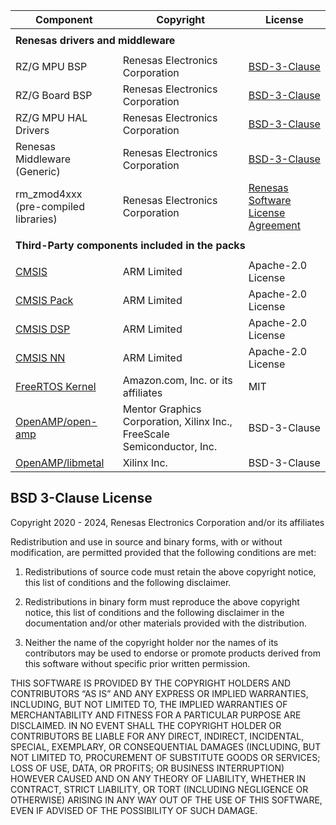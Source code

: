 | Component                                             | Copyright                                                                 | License                                                                                       |
|-------------------------------------------------------|---------------------------------------------------------------------------|-----------------------------------------------------------------------------------------------|
|<tr> <td colspan="3"><strong>Renesas drivers and middleware<strong></td></tr>                                                                                                                                                      |
| RZ/G MPU BSP                                            | Renesas Electronics Corporation                                         | [BSD-3-Clause](#bsd-3-clause-license)                                                         |
| RZ/G Board BSP                                          | Renesas Electronics Corporation                                         | [BSD-3-Clause](#bsd-3-clause-license)                                                         |
| RZ/G MPU HAL Drivers                                    | Renesas Electronics Corporation                                         | [BSD-3-Clause](#bsd-3-clause-license)                                                         |
| Renesas Middleware (Generic)                            | Renesas Electronics Corporation                                         | [BSD-3-Clause](#bsd-3-clause-license)                                                         |
| rm_zmod4xxx<br>(pre-compiled libraries)                 | Renesas Electronics Corporation                                         | [Renesas Software License Agreement](https://www.renesas.com/us/en/document/oth/disclaimer002)|
|<tr> <td colspan="3"><strong>Third-Party components included in the packs<strong></td></tr>                                                                                                                                        |
| [CMSIS](https://github.com/ARM-software/CMSIS_5)        | ARM Limited                                                             | Apache-2.0 License                                                                            |
| [CMSIS Pack](https://github.com/Open-CMSIS-Pack)        | ARM Limited                                                             | Apache-2.0 License                                                                            |
| [CMSIS DSP](https://github.com/ARM-software/CMSIS-DSP)  | ARM Limited                                                             | Apache-2.0 License                                                                            |
| [CMSIS NN](https://github.com/ARM-software/CMSIS-NN)    | ARM Limited                                                             | Apache-2.0 License                                                                            |
| [FreeRTOS Kernel](https://github.com/renesas/FreeRTOS)  | Amazon.com, Inc. or its affiliates                                      | MIT                                                                                           |
| [OpenAMP/open-amp](https://github.com/OpenAMP/open-amp) | Mentor Graphics Corporation, Xilinx Inc., FreeScale Semiconductor, Inc. | BSD-3-Clause                                                                                  |
| [OpenAMP/libmetal](https://github.com/OpenAMP/open-amp) | Xilinx Inc.                                                             | BSD-3-Clause                                                                                  |

## BSD 3-Clause License

Copyright 2020 - 2024, Renesas Electronics Corporation and/or its affiliates

Redistribution and use in source and binary forms, with or without
modification, are permitted provided that the following conditions are met:

1. Redistributions of source code must retain the above copyright notice,
this list of conditions and the following disclaimer.

2. Redistributions in binary form must reproduce the above copyright notice,
this list of conditions and the following disclaimer in the documentation and/or
other materials provided with the distribution.

3. Neither the name of the copyright holder nor the names of its contributors
may be used to endorse or promote products derived from this software without
specific prior written permission.

THIS SOFTWARE IS PROVIDED BY THE COPYRIGHT HOLDERS AND CONTRIBUTORS “AS IS”
AND ANY EXPRESS OR IMPLIED WARRANTIES, INCLUDING, BUT NOT LIMITED TO, THE IMPLIED
WARRANTIES OF MERCHANTABILITY AND FITNESS FOR A PARTICULAR PURPOSE ARE DISCLAIMED.
IN NO EVENT SHALL THE COPYRIGHT HOLDER OR CONTRIBUTORS BE LIABLE FOR ANY DIRECT,
INDIRECT, INCIDENTAL, SPECIAL, EXEMPLARY, OR CONSEQUENTIAL DAMAGES (INCLUDING, BUT
NOT LIMITED TO, PROCUREMENT OF SUBSTITUTE GOODS OR SERVICES; LOSS OF USE, DATA,
OR PROFITS; OR BUSINESS INTERRUPTION) HOWEVER CAUSED AND ON ANY THEORY OF LIABILITY,
WHETHER IN CONTRACT, STRICT LIABILITY, OR TORT (INCLUDING NEGLIGENCE OR OTHERWISE)
ARISING IN ANY WAY OUT OF THE USE OF THIS SOFTWARE, EVEN IF ADVISED OF THE POSSIBILITY
OF SUCH DAMAGE.